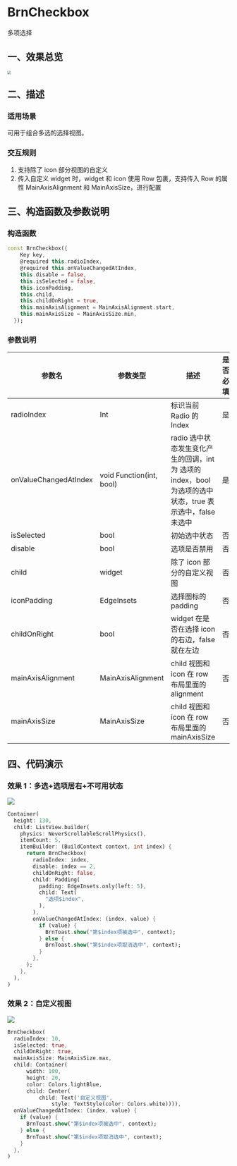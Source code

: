 # BrnCheckbox

多项选择

## 一、效果总览

<img src="./img/BrnRadioItemIntro.png" style="zoom:50%;" />

## 二、描述

### 适用场景

可用于组合多选的选择视图。

### 交互规则

1. 支持除了 icon 部分视图的自定义
2. 传入自定义 widget 时，widget 和 icon 使用 Row 包裹，支持传入 Row 的属性 MainAxisAlignment 和 MainAxisSize，进行配置

## 三、构造函数及参数说明

### 构造函数

```dart
const BrnCheckbox({
    Key key,
    @required this.radioIndex,
    @required this.onValueChangedAtIndex,
    this.disable = false,
    this.isSelected = false,
    this.iconPadding,
    this.child,
    this.childOnRight = true,
    this.mainAxisAlignment = MainAxisAlignment.start,
    this.mainAxisSize = MainAxisSize.min,
  });
```

### 参数说明

| **参数名**            | **参数类型**             | **描述**                                                                                                  | **是否必填** | **默认值**              |
| --------------------- | ------------------------ | --------------------------------------------------------------------------------------------------------- | ------------ | ----------------------- |
| radioIndex            | Int                      | 标识当前 Radio 的 Index                                                                                   | 是           | 无                      |
| onValueChangedAtIndex | void Function(int, bool) | radio 选中状态发生变化产生的回调，int 为 选项的 index，bool 为选项的选中状态，true 表示选中，false 未选中 | 是           | 无                      |
| isSelected            | bool                     | 初始选中状态                                                                                              | 否           | false                   |
| disable               | bool                     | 选项是否禁用                                                                                              | 否           | false                   |
| child                 | widget                   | 除了 icon 部分的自定义视图                                                                                | 否           | 无                      |
| iconPadding           | EdgeInsets               | 选择图标的 padding                                                                                        | 否           | EdgeInsets.all(5)       |
| childOnRight          | bool                     | widget 在是否在选择 icon 的右边，false 就在左边                                                           | 否           | true                    |
| mainAxisAlignment     | MainAxisAlignment        | child 视图和 icon 在 row 布局里面的 alignment                                                             | 否           | MainAxisAlignment.start |
| mainAxisSize          | MainAxisSize             | child 视图和 icon 在 row 布局里面的 mainAxisSize                                                          | 否           | MainAxisSize.min        |

## 四、代码演示

### 效果 1：多选+选项居右+不可用状态

![](./img/BrnRadioItemDemo1.png)

```dart
Container(
  height: 130,
  child: ListView.builder(
    physics: NeverScrollableScrollPhysics(),
    itemCount: 5,
    itemBuilder: (BuildContext context, int index) {
      return BrnCheckbox(
        radioIndex: index,
        disable: index == 2,
        childOnRight: false,
        child: Padding(
          padding: EdgeInsets.only(left: 5),
          child: Text(
            "选项$index",
          ),
        ),
        onValueChangedAtIndex: (index, value) {
          if (value) {
            BrnToast.show("第$index项被选中", context);
          } else {
            BrnToast.show("第$index项取消选中", context);
          }
        },
      );
    },
  ),
)
```

### 效果 2：自定义视图

![](./img/BrnRadioItemDemo2.png)

```dart
BrnCheckbox(
  radioIndex: 10,
  isSelected: true,
  childOnRight: true,
  mainAxisSize: MainAxisSize.max,
  child: Container(
      width: 100,
      height: 20,
      color: Colors.lightBlue,
      child: Center(
          child: Text('自定义视图',
              style: TextStyle(color: Colors.white)))),
  onValueChangedAtIndex: (index, value) {
    if (value) {
      BrnToast.show("第$index项被选中", context);
    } else {
      BrnToast.show("第$index项取消选中", context);
    }
  },
)
```
